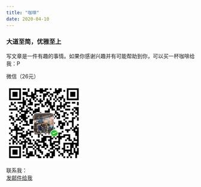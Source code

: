```yaml
---
title: "咖啡"
date: 2020-04-10
---
```


### 大道至简，优雅至上

写文章是一件有趣的事情。如果你感谢兴趣并有可能帮助到你，可以买一杯咖啡给我：P  
  
微信（26元）

<img src="/wechatpay.png" width = "200" height="200" />  
  
  
联系我：  
<a href="mailto:kmnemon@outlook.com">发邮件给我</a>